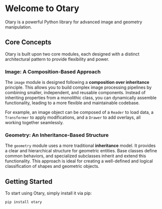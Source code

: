 # Welcome to Otary

Otary is a powerful Python library for advanced image and geometry manipulation.

## Core Concepts

Otary is built upon two core modules, each designed with a distinct architectural pattern to provide flexibility and power.

### Image: A Composition-Based Approach

The `image` module is designed following a **composition over inheritance** principle. This allows you to build complex image processing pipelines by combining smaller, independent, and reusable components. Instead of inheriting properties from a monolithic class, you can dynamically assemble functionality, leading to a more flexible and maintainable codebase.

For example, an image object can be composed of a `Reader` to load data, a `Transformer` to apply modifications, and a `Drawer` to add overlays, all working together seamlessly.

### Geometry: An Inheritance-Based Structure

The `geometry` module uses a more traditional **inheritance** model. It provides a clear and hierarchical structure for geometric entities. Base classes define common behaviors, and specialized subclasses inherit and extend this functionality. This approach is ideal for creating a well-defined and logical classification of shapes and geometric objects.

## Getting Started

To start using Otary, simply install it via pip:

```bash
pip install otary
```
